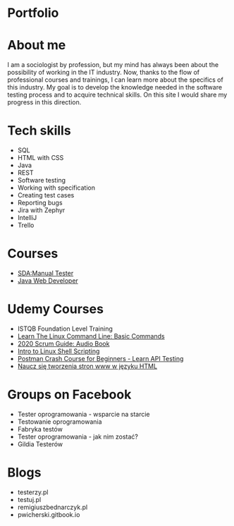 # Portfolio
# About me
I am a sociologist by profession, but my mind has always been about the possibility of working in the IT industry. Now, thanks to the flow of professional courses and trainings, I can learn more about the specifics of this industry. My goal is to develop the knowledge needed in the software testing process and to acquire technical skills. On this site I would share my progress in this direction.
# Tech skills
* SQL
* HTML with CSS
* Java
* REST
* Software testing
* Working with specification
* Creating test cases
* Reporting bugs
* Jira with Zephyr
* IntelliJ
* Trello
# Courses
* [SDA:Manual Tester](https://sdacademy.pl)
* [Java Web Developer](https://coderslab.pl)
# Udemy Courses
* ISTQB Foundation Level Training
* [Learn The Linux Command Line: Basic Commands](http://www.udemy.com/certificate/UC-1D9ERKX9)
* [2020 Scrum Guide: Audio Book](http://www.udemy.com/certificate/UC-1PDP696L)
* [Intro to Linux Shell Scripting](http://www.udemy.com/certificate/UC-3ALTQ1BW)
* [Postman Crash Course for Beginners - Learn API Testing](http://www.udemy.com/certificate/UC-80ZEBVI6)
* [Naucz się tworzenia stron www w języku HTML](http://www.udemy.com/certificate/UC-43ZOALPV)
# Groups on Facebook
* Tester oprogramowania - wsparcie na starcie
* Testowanie oprogramowania
* Fabryka testów
* Tester oprogramowania - jak nim zostać?
* Gildia Testerów
# Blogs
* testerzy.pl
* testuj.pl
* remigiuszbednarczyk.pl
* pwicherski.gitbook.io
